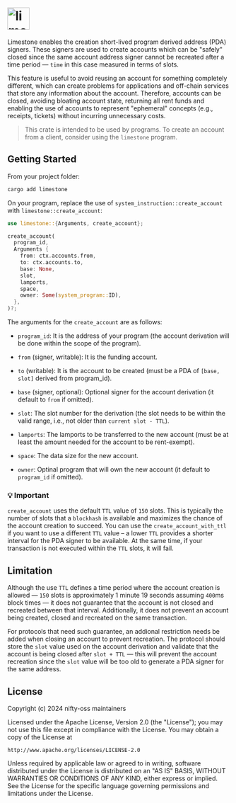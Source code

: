 # <img height="50" alt="limestone" src="https://github.com/user-attachments/assets/5f0246cc-11c8-4216-ba43-37a2318660d2"/>

Limestone enables the creation short-lived program derived address (PDA) signers. These signers are used to create accounts which can be "safely" closed since the same account address signer cannot be recreated after a time period &mdash; `time` in this case measured in terms of slots.

This feature is useful to avoid reusing an account for something completely different, which can create problems for applications and off-chain services that store any information about the account. Therefore, accounts can be closed, avoiding bloating account state, returning all rent funds and enabling the use of accounts to represent "ephemeral" concepts (e.g., receipts, tickets) without incurring unnecessary costs.

> This crate is intended to be used by programs. To create an account from a client, consider using the `limestone` program.

## Getting Started

From your project folder:

```bash
cargo add limestone
```

On your program, replace the use of `system_instruction::create_account` with `limestone::create_account`:
```rust
use limestone::{Arguments, create_account};

create_account(
  program_id,
  Arguments {
    from: ctx.accounts.from,
    to: ctx.accounts.to,
    base: None,
    slot,
    lamports,
    space,
    owner: Some(system_program::ID),
  },
)?;
```
The arguments for the `create_account` are as follows:
* `program_id`:
   It is the address of your program (the account derivation will be done
   within the scope of the program).

* `from` (signer, writable):
  It is the funding account.

* `to` (writable):
  It is the account to be created (must be a PDA of `[base, slot]` derived from
  program_id).

* `base` (signer, optional):
  Optional signer for the account derivation (it default to `from` if omitted).

* `slot`:
  The slot number for the derivation (the slot needs to be within the valid range,
  i.e., not older than `current slot - TTL`).

* `lamports`:
  The lamports to be transferred to the new account (must be at least the amount
  needed for the account to be rent-exempt).

* `space`:
  The data size for the new account.

* `owner`:
  Optinal program that will own the new account (it default to `program_id` if
  omitted).

### 💡 Important

`create_account` uses the default `TTL` value of `150` slots. This is typically the number of slots that a `blockhash` is available and maximizes the chance of the account creation to succeed. You can use the `create_account_with_ttl` if you want to use a different `TTL` value – a lower `TTL` provides a shorter interval for the PDA signer to be available. At the same time, if your transaction is not executed within the `TTL` slots, it will fail.

## Limitation

Although the use `TTL` defines a time period where the account creation is allowed &mdash; `150` slots is approximately 1 minute 19 seconds assuming `400`ms block times &mdash; it does not guarantee that the account is not closed and recreated between that interval. Additionally, it does not prevent an account being created, closed and recreated on the same transaction.

For protocols that need such guarantee, an addional restriction needs be added when closing an account to prevent recreation. The protocol should store the `slot` value used on the account derivation and validate that the account is being closed after `slot + TTL` &mdash; this will prevent the account recreation since the `slot` value will be too old to generate a PDA signer for the same address.

## License

Copyright (c) 2024 nifty-oss maintainers

Licensed under the Apache License, Version 2.0 (the "License");
you may not use this file except in compliance with the License.
You may obtain a copy of the License at

    http://www.apache.org/licenses/LICENSE-2.0

Unless required by applicable law or agreed to in writing, software
distributed under the License is distributed on an "AS IS" BASIS,
WITHOUT WARRANTIES OR CONDITIONS OF ANY KIND, either express or implied.
See the License for the specific language governing permissions and
limitations under the License.
